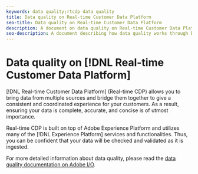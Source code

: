 ```yaml
---
keywords: data quality;rtcdp data quality
title: Data quality on Real-time Customer Data Platform
seo-title: Data quality on Real-time Customer Data Platform
description: A document on data quality on Real-time Customer Data Platform
seo-description: A document describing how data quality works through batch and data ingestion on Real-time Customer Data Platform
---
```


# Data quality on [!DNL Real-time Customer Data Platform]

[!DNL Real-time Customer Data Platform] (Real-time CDP) allows you to bring data from multiple sources and bridge them together to give a consistent and coordinated experience for your customers. As a result, ensuring your data is complete, accurate, and concise is of utmost importance. 

Real-time CDP is built on top of Adobe Experience Platform and utilizes many of the [!DNL Experience Platform] services and functionalities. Thus, you can be confident that your data will be checked and validated as it is ingested.

For more detailed information about data quality, please read the [data quality documentation on Adobe I/O](../../ingestion/quality/overview.md).